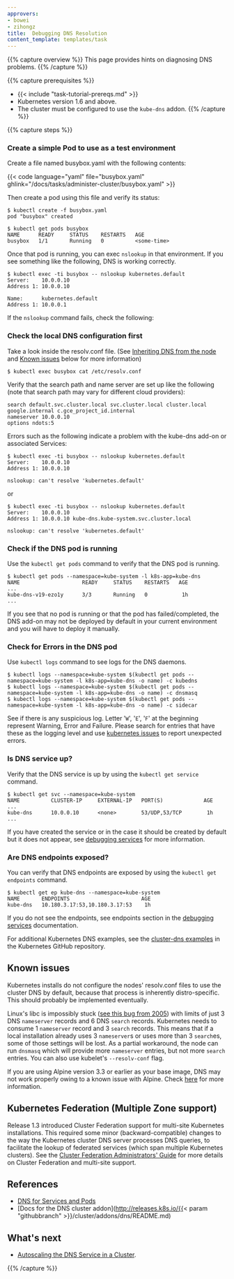 ```yaml
---
approvers:
- bowei
- zihongz
title:  Debugging DNS Resolution
content_template: templates/task
---
```


{{% capture overview %}}
This page provides hints on diagnosing DNS problems.
{{% /capture %}}

{{% capture prerequisites %}}
* {{< include "task-tutorial-prereqs.md" >}}
* Kubernetes version 1.6 and above.
* The cluster must be configured to use the `kube-dns` addon.
{{% /capture %}}

{{% capture steps %}}

### Create a simple Pod to use as a test environment

Create a file named busybox.yaml with the following contents:

{{< code language="yaml" file="busybox.yaml" ghlink="/docs/tasks/administer-cluster/busybox.yaml" >}}

Then create a pod using this file and verify its status:

```shell
$ kubectl create -f busybox.yaml
pod "busybox" created

$ kubectl get pods busybox
NAME      READY     STATUS    RESTARTS   AGE
busybox   1/1       Running   0          <some-time>
```

Once that pod is running, you can exec `nslookup` in that environment.
If you see something like the following, DNS is working correctly.

```shell
$ kubectl exec -ti busybox -- nslookup kubernetes.default
Server:    10.0.0.10
Address 1: 10.0.0.10

Name:      kubernetes.default
Address 1: 10.0.0.1
```

If the `nslookup` command fails, check the following:

### Check the local DNS configuration first

Take a look inside the resolv.conf file.
(See [Inheriting DNS from the node](#inheriting-dns-from-the-node) and
[Known issues](#known-issues) below for more information)

```shell
$ kubectl exec busybox cat /etc/resolv.conf
```

Verify that the search path and name server are set up like the following
(note that search path may vary for different cloud providers):

```
search default.svc.cluster.local svc.cluster.local cluster.local google.internal c.gce_project_id.internal
nameserver 10.0.0.10
options ndots:5
```

Errors such as the following indicate a problem with the kube-dns add-on or
associated Services:

```
$ kubectl exec -ti busybox -- nslookup kubernetes.default
Server:    10.0.0.10
Address 1: 10.0.0.10

nslookup: can't resolve 'kubernetes.default'
```

or

```
$ kubectl exec -ti busybox -- nslookup kubernetes.default
Server:    10.0.0.10
Address 1: 10.0.0.10 kube-dns.kube-system.svc.cluster.local

nslookup: can't resolve 'kubernetes.default'
```

### Check if the DNS pod is running

Use the `kubectl get pods` command to verify that the DNS pod is running.

```shell
$ kubectl get pods --namespace=kube-system -l k8s-app=kube-dns
NAME                    READY     STATUS    RESTARTS   AGE
...
kube-dns-v19-ezo1y      3/3       Running   0           1h
...
```

If you see that no pod is running or that the pod has failed/completed, the DNS
add-on may not be deployed by default in your current environment and you will
have to deploy it manually.

### Check for Errors in the DNS pod

Use `kubectl logs` command to see logs for the DNS daemons.

```shell
$ kubectl logs --namespace=kube-system $(kubectl get pods --namespace=kube-system -l k8s-app=kube-dns -o name) -c kubedns
$ kubectl logs --namespace=kube-system $(kubectl get pods --namespace=kube-system -l k8s-app=kube-dns -o name) -c dnsmasq
$ kubectl logs --namespace=kube-system $(kubectl get pods --namespace=kube-system -l k8s-app=kube-dns -o name) -c sidecar
```

See if there is any suspicious log. Letter '`W`', '`E`', '`F`' at the beginning
represent Warning, Error and Failure. Please search for entries that have these
as the logging level and use
[kubernetes issues](https://github.com/kubernetes/kubernetes/issues)
to report unexpected errors.

### Is DNS service up?

Verify that the DNS service is up by using the `kubectl get service` command.

```shell
$ kubectl get svc --namespace=kube-system
NAME          CLUSTER-IP     EXTERNAL-IP   PORT(S)             AGE
...
kube-dns      10.0.0.10      <none>        53/UDP,53/TCP        1h
...
```

If you have created the service or in the case it should be created by default
but it does not appear, see 
[debugging services](/docs/tasks/debug-application-cluster/debug-service/) for
more information.

### Are DNS endpoints exposed?

You can verify that DNS endpoints are exposed by using the `kubectl get endpoints`
command.

```shell
$ kubectl get ep kube-dns --namespace=kube-system
NAME       ENDPOINTS                       AGE
kube-dns   10.180.3.17:53,10.180.3.17:53    1h
```

If you do not see the endpoints, see endpoints section in the
[debugging services](/docs/tasks/debug-application-cluster/debug-service/) documentation.

For additional Kubernetes DNS examples, see the
[cluster-dns examples](https://github.com/kubernetes/examples/tree/master/staging/cluster-dns)
in the Kubernetes GitHub repository.

## Known issues

Kubernetes installs do not configure the nodes' resolv.conf files to use the
cluster DNS by default, because that process is inherently distro-specific.
This should probably be implemented eventually.

Linux's libc is impossibly stuck ([see this bug from
2005](https://bugzilla.redhat.com/show_bug.cgi?id=168253)) with limits of just
3 DNS `nameserver` records and 6 DNS `search` records.  Kubernetes needs to
consume 1 `nameserver` record and 3 `search` records.  This means that if a
local installation already uses 3 `nameserver`s or uses more than 3 `search`es,
some of those settings will be lost.  As a partial workaround, the node can run
`dnsmasq` which will provide more `nameserver` entries, but not more `search`
entries.  You can also use kubelet's `--resolv-conf` flag.

If you are using Alpine version 3.3 or earlier as your base image, DNS may not
work properly owing to a known issue with Alpine.
Check [here](https://github.com/kubernetes/kubernetes/issues/30215)
for more information.

## Kubernetes Federation (Multiple Zone support)

Release 1.3 introduced Cluster Federation support for multi-site Kubernetes
installations. This required some minor (backward-compatible) changes to the
way the Kubernetes cluster DNS server processes DNS queries, to facilitate
the lookup of federated services (which span multiple Kubernetes clusters).
See the [Cluster Federation Administrators' Guide](/docs/concepts/cluster-administration/federation/)
for more details on Cluster Federation and multi-site support.

## References

- [DNS for Services and Pods](/docs/concepts/services-networking/dns-pod-service/)
- [Docs for the DNS cluster addon](http://releases.k8s.io/{{< param "githubbranch" >}}/cluster/addons/dns/README.md)

## What's next
- [Autoscaling the DNS Service in a Cluster](/docs/tasks/administer-cluster/dns-horizontal-autoscaling/).

{{% /capture %}}

